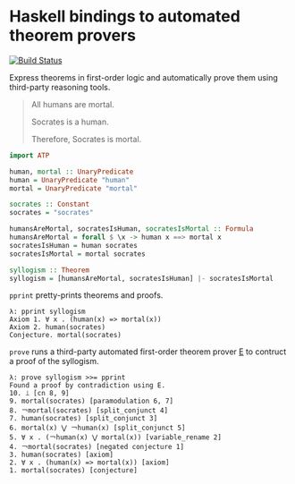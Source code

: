 Haskell bindings to automated theorem provers
===

[![Build Status](https://travis-ci.org/aztek/atp.svg?branch=master)](https://travis-ci.org/aztek/atp)

Express theorems in first-order logic and automatically prove them using third-party reasoning tools.

> All humans are mortal.
>
> Socrates is a human.
>
> Therefore, Socrates is mortal.

```haskell
import ATP

human, mortal :: UnaryPredicate
human = UnaryPredicate "human"
mortal = UnaryPredicate "mortal"

socrates :: Constant
socrates = "socrates"

humansAreMortal, socratesIsHuman, socratesIsMortal :: Formula
humansAreMortal = forall $ \x -> human x ==> mortal x
socratesIsHuman = human socrates
socratesIsMortal = mortal socrates

syllogism :: Theorem
syllogism = [humansAreMortal, socratesIsHuman] |- socratesIsMortal
```

`pprint` pretty-prints theorems and proofs.

```
λ: pprint syllogism
Axiom 1. ∀ x . (human(x) => mortal(x))
Axiom 2. human(socrates)
Conjecture. mortal(socrates)
```

`prove` runs a third-party automated first-order theorem prover [E](https://wwwlehre.dhbw-stuttgart.de/~sschulz/E/E.html) to contruct a proof of the syllogism.

```
λ: prove syllogism >>= pprint
Found a proof by contradiction using E.
10. ⟘ [cn 8, 9]
9. mortal(socrates) [paramodulation 6, 7]
8. ￢mortal(socrates) [split_conjunct 4]
7. human(socrates) [split_conjunct 3]
6. mortal(x) ⋁ ￢human(x) [split_conjunct 5]
5. ∀ x . (￢human(x) ⋁ mortal(x)) [variable_rename 2]
4. ￢mortal(socrates) [negated conjecture 1]
3. human(socrates) [axiom]
2. ∀ x . (human(x) => mortal(x)) [axiom]
1. mortal(socrates) [conjecture]
```
